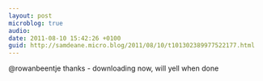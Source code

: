 ```yaml
---
layout: post
microblog: true
audio: 
date: 2011-08-10 15:42:26 +0100
guid: http://samdeane.micro.blog/2011/08/10/t101302389977522177.html
---
```

@rowanbeentje thanks - downloading now, will yell when done

